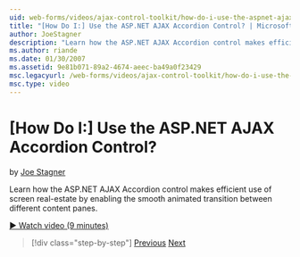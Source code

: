 ```yaml
---
uid: web-forms/videos/ajax-control-toolkit/how-do-i-use-the-aspnet-ajax-accordion-control
title: "[How Do I:] Use the ASP.NET AJAX Accordion Control? | Microsoft Docs"
author: JoeStagner
description: "Learn how the ASP.NET AJAX Accordion control makes efficient use of screen real-estate by enabling the smooth animated transition between different content p..."
ms.author: riande
ms.date: 01/30/2007
ms.assetid: 9e81b071-89a2-4674-aeec-ba49a0f23429
msc.legacyurl: /web-forms/videos/ajax-control-toolkit/how-do-i-use-the-aspnet-ajax-accordion-control
msc.type: video
---
```

# [How Do I:] Use the ASP.NET AJAX Accordion Control?

by [Joe Stagner](https://github.com/JoeStagner)

Learn how the ASP.NET AJAX Accordion control makes efficient use of screen real-estate by enabling the smooth animated transition between different content panes.

[&#9654; Watch video (9 minutes)](https://channel9.msdn.com/Blogs/ASP-NET-Site-Videos/how-do-i-use-the-aspnet-ajax-accordion-control)

> [!div class="step-by-step"]
> [Previous](how-do-i-use-the-aspnet-ajax-alwaysvisible-control-extender.md)
> [Next](how-do-i-use-the-aspnet-ajax-collapsable-panel-extender.md)
